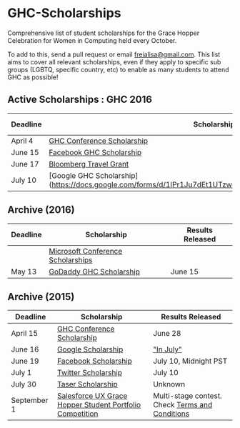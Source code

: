 # GHC-Scholarships

Comprehensive list of student scholarships for the Grace Hopper Celebration for
Women in Computing held every October.

To add to this, send a pull request or email freialisa@gmail.com. This list aims
to cover all relevant scholarships, even if they apply to specific sub groups
(LGBTQ, specific country, etc) to enable as many students to attend GHC as
possible!

## Active Scholarships : GHC 2016

| Deadline | Scholarship | Results Released |
|----------|-------------|------------------|
| April 4 | [GHC Conference Scholarship](http://ghc.anitaborg.org/2016-student-academic/scholarships/) | June 1 |
| June 15 | [Facebook GHC Scholarship](https://www.facebook.com/careers/program/gracehopper2016/) | July 15 |
| June 17 | [Bloomberg Travel Grant](https://www.aspirations.org/2016-bloomberg-travel-grant-grace-hopper-celebration-women-computing-official-rules) | July 8 |
| July 10 | [Google GHC Scholarship] (https://docs.google.com/forms/d/1IPr1Ju7dEt1UTzwbYn_xliDhYSmYXib4hkJ4k9KljXE/viewform) | July 27 |

## Archive (2016)

| Deadline | Scholarship | Results Released |
|----------|-------------|------------------|
| | [Microsoft Conference Scholarships](https://careers.microsoft.com/students/scholarships) | |
| May 13 | [GoDaddy GHC Scholarship](https://app.jobvite.com/CompanyJobs/Careers.aspx?k=Job&j=oB3X2fwn) | June 15 |



## Archive (2015)

| Deadline | Scholarship | Results Released |
|----------|-------------|------------------|
| April 15 | [GHC Conference Scholarship](http://anitaborg.org/awards-grants/ghc-scholarship-grants/) | June 28|
| June 16  | [Google Scholarship](https://docs.google.com/forms/d/1E2dG8AiUE4lDOl7nlfi2PFvacjDT5js_f_M_elyYDQw/viewform) | ["In July"](http://googleforstudents.blogspot.com/2015/05/applications-for-travel-grants-to-2015.html)
| June 19  | [Facebook Scholarship](https://www.facebook.com/careers/program/gracehopper2015/)| July 10, Midnight PST
| July 1   | [Twitter Scholarship](http://twitterghcfellowship.splashthat.com/)| July 10 |
| July 30  | [Taser Scholarship](http://femaleentrepreneurs.institute/events/grace-hopper-celebration-of-women-in-computing/) | Unknown |
| September 1 | [Salesforce UX Grace Hopper Student Portfolio Competition](http://gracehopper.salesforceux.com/) | Multi-stage contest. Check [Terms and Conditions](https://docs.google.com/document/d/1-eH7C2953M8U-yDxvMBFyKJMx_G_hQjnVUAnBgl183g/edit#)
